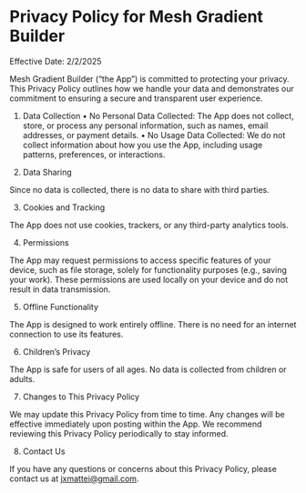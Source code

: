 # Privacy Policy for Mesh Gradient Builder

Effective Date: 2/2/2025

Mesh Gradient Builder (“the App”) is committed to protecting your privacy. This Privacy Policy outlines how we handle your data and demonstrates our commitment to ensuring a secure and transparent user experience.

1. Data Collection
	•	No Personal Data Collected: The App does not collect, store, or process any personal information, such as names, email addresses, or payment details.
	•	No Usage Data Collected: We do not collect information about how you use the App, including usage patterns, preferences, or interactions.

2. Data Sharing

Since no data is collected, there is no data to share with third parties.

3. Cookies and Tracking

The App does not use cookies, trackers, or any third-party analytics tools.

4. Permissions

The App may request permissions to access specific features of your device, such as file storage, solely for functionality purposes (e.g., saving your work). These permissions are used locally on your device and do not result in data transmission.

5. Offline Functionality

The App is designed to work entirely offline. There is no need for an internet connection to use its features.

6. Children’s Privacy

The App is safe for users of all ages. No data is collected from children or adults.

7. Changes to This Privacy Policy

We may update this Privacy Policy from time to time. Any changes will be effective immediately upon posting within the App. We recommend reviewing this Privacy Policy periodically to stay informed.

8. Contact Us

If you have any questions or concerns about this Privacy Policy, please contact us at jxmattei@gmail.com.
